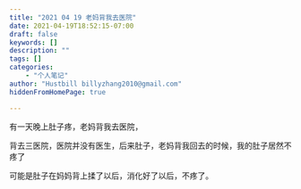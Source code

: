 ```yaml
---
title: "2021 04 19 老妈背我去医院"
date: 2021-04-19T18:52:15-07:00
draft: false
keywords: []
description: ""
tags: []
categories: 
    - "个人笔记"
author: "Hustbill billyzhang2010@gmail.com"
hiddenFromHomePage: true

---
```


有一天晚上肚子疼，老妈背我去医院，

背去三医院，医院并没有医生，后来肚子，老妈背我回去的时候，我的肚子居然不疼了

可能是肚子在妈妈背上揉了以后，消化好了以后，不疼了。

